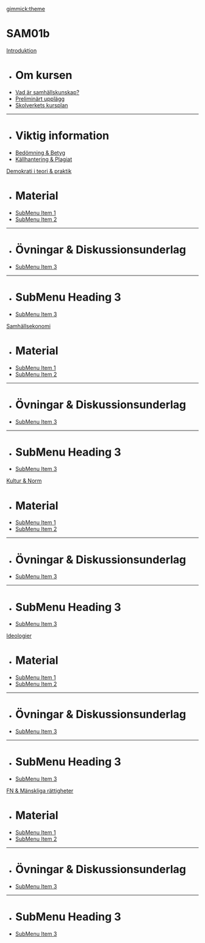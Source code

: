 [gimmick:theme](readable)
# SAM01b

[Introduktion]()

  * # Om kursen
  * [Vad är samhällskunskap?](subitem2.md)
  * [Preliminärt upplägg](subitem1.md)
  * [Skolverkets kursplan](subitem2.md)
  - - - -
  * # Viktig information
  * [Bedömning & Betyg](subitem3.md)
  * [Källhantering & Plagiat](subitem3.md)

[Demokrati i teori & praktik]()

  * # Material
  * [SubMenu Item 1](subitem1.md)
  * [SubMenu Item 2](subitem2.md)
  - - - -
  * # Övningar & Diskussionsunderlag
  * [SubMenu Item 3](subitem3.md)
  - - - -
  * # SubMenu Heading 3
  * [SubMenu Item 3](subitem3.md)
  
[Samhällsekonomi]()

  * # Material
  * [SubMenu Item 1](subitem1.md)
  * [SubMenu Item 2](subitem2.md)
  - - - -
  * # Övningar & Diskussionsunderlag
  * [SubMenu Item 3](subitem3.md)
  - - - -
  * # SubMenu Heading 3
  * [SubMenu Item 3](subitem3.md)

[Kultur & Norm]()

  * # Material
  * [SubMenu Item 1](subitem1.md)
  * [SubMenu Item 2](subitem2.md)
  - - - -
  * # Övningar & Diskussionsunderlag
  * [SubMenu Item 3](subitem3.md)
  - - - -
  * # SubMenu Heading 3
  * [SubMenu Item 3](subitem3.md)

[Ideologier]()

  * # Material
  * [SubMenu Item 1](subitem1.md)
  * [SubMenu Item 2](subitem2.md)
  - - - -
  * # Övningar & Diskussionsunderlag
  * [SubMenu Item 3](subitem3.md)
  - - - -
  * # SubMenu Heading 3
  * [SubMenu Item 3](subitem3.md)
  
[FN & Mänskliga rättigheter]()

  * # Material
  * [SubMenu Item 1](subitem1.md)
  * [SubMenu Item 2](subitem2.md)
  - - - -
  * # Övningar & Diskussionsunderlag
  * [SubMenu Item 3](subitem3.md)
  - - - -
  * # SubMenu Heading 3
  * [SubMenu Item 3](subitem3.md)
